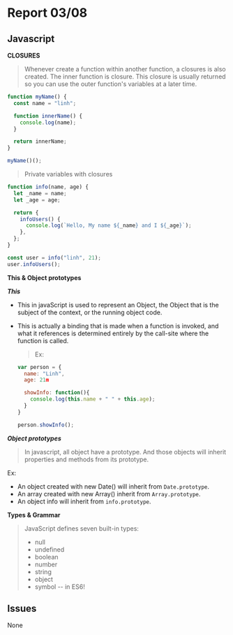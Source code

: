 # Report 03/08

## Javascript

**CLOSURES**

> Whenever create a function within another function, a closures is also created. The inner function is closure. This closure is usually returned so you can use the outer function's variables at a later time.

```javascript
function myName() {
  const name = "linh";

  function innerName() {
    console.log(name);
  }

  return innerName;
}

myName()();
```

> Private variables with closures

```javascript
function info(name, age) {
  let _name = name;
  let _age = age;

  return {
    infoUsers() {
      console.log(`Hello, My name ${_name} and I ${_age}`);
    },
  };
}

const user = info("linh", 21);
user.infoUsers();
```

**This & Object prototypes**

**_This_**

- This in javaScript is used to represent an Object, the Object that is the subject of the context, or the running object code.
- This is actually a binding that is made when a function is invoked, and what it references is determined entirely by the call-site where the function is called.

  > Ex:

  ```javascript
  var person = {
    name: "Linh",
    age: 21m

    showInfo: function(){
      console.log(this.name + " " + this.age);
    }
  }

  person.showInfo();
  ```

**_Object prototypes_**

> In javascript, all object have a prototype. And those objects will inherit properties and methods from its prototype.

Ex:

- An object created with new Date() will inherit from `Date.prototype`.
- An array created with new Array() inherit from `Array.prototype`.
- An object info will inherit from `info.prototype`.

**Types & Grammar**

> JavaScript defines seven built-in types:
>
> - null
> - undefined
> - boolean
> - number
> - string
> - object
> - symbol -- in ES6!

## Issues

None
